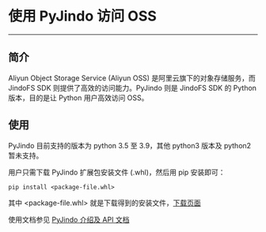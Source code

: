 # 使用 PyJindo 访问 OSS

---

## 简介

Aliyun Object Storage Service (Aliyun OSS) 是阿里云旗下的对象存储服务，而 JindoFS SDK 则提供了高效的访问能力。PyJindo 则是 JindoFS SDK 的 Python 版本，目的是让 Python 用户高效访问 OSS。

## 使用

PyJindo 目前支持的版本为 python 3.5 至 3.9，其他 python3 版本及 python2 暂未支持。

用户只需下载 PyJindo 扩展包安装文件 (.whl)，然后用 pip 安装即可：
```
pip install <package-file.whl>
```
其中 <package-file.whl> 就是下载得到的安装文件，[下载页面](/docs/jindofs_sdk_download.md)

使用文档参见 [PyJindo 介绍及 API 文档](jindosdk_python_api.md)
